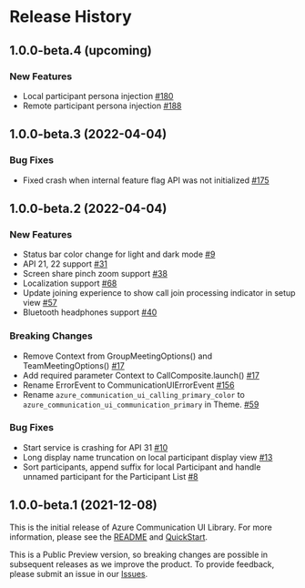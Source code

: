 # Release History

## 1.0.0-beta.4 (upcoming)

### New Features
- Local participant persona injection [#180](https://github.com/Azure/communication-ui-library-android/pull/180)
- Remote participant persona injection [#188](https://github.com/Azure/communication-ui-library-android/pull/188)

## 1.0.0-beta.3 (2022-04-04)

### Bug Fixes
- Fixed crash when internal feature flag API was not initialized [#175](https://github.com/Azure/communication-ui-library-android/pull/175)

## 1.0.0-beta.2 (2022-04-04)

### New Features
- Status bar color change for light and dark mode [#9](https://github.com/Azure/communication-ui-library-android/pull/9)
- API 21, 22 support [#31](https://github.com/Azure/communication-ui-library-android/pull/31)
- Screen share pinch zoom support [#38](https://github.com/Azure/communication-ui-library-android/pull/38)
- Localization support [#68](https://github.com/Azure/communication-ui-library-android/pull/68)
- Update joining experience to show call join processing indicator in setup view [#57](https://github.com/Azure/communication-ui-library-android/pull/57)
- Bluetooth headphones support [#40](https://github.com/Azure/communication-ui-library-android/pull/40)

### Breaking Changes
- Remove Context from GroupMeetingOptions() and TeamMeetingOptions() [#17](https://github.com/Azure/communication-ui-library-android/pull/17)
- Add required parameter Context to CallComposite.launch() [#17](https://github.com/Azure/communication-ui-library-android/pull/17)
- Rename ErrorEvent to CommunicationUIErrorEvent [#156](https://github.com/Azure/communication-ui-library-android/pull/156)
- Rename `azure_communication_ui_calling_primary_color` to `azure_communication_ui_communication_primary` in Theme. [#59](https://github.com/Azure/communication-ui-library-android/pull/59)

### Bug Fixes
- Start service is crashing for API 31 [#10](https://github.com/Azure/communication-ui-library-android/pull/10)
- Long display name truncation on local participant display view [#13](https://github.com/Azure/communication-ui-library-android/pull/13) 
- Sort participants, append suffix for local Participant and handle unnamed participant for the Participant List [#8](https://github.com/Azure/communication-ui-library-android/pull/8)

## 1.0.0-beta.1 (2021-12-08)
This is the initial release of Azure Communication UI Library. For more information, please see the [README][read_me] and [QuickStart][documentation].

This is a Public Preview version, so breaking changes are possible in subsequent releases as we improve the product. To provide feedback, please submit an issue in our [Issues](https://github.com/Azure/communication-ui-library-android/issues).

<!-- LINKS -->
[read_me]: https://github.com/Azure/communication-ui-library-android/blob/main/README.md
[documentation]: https://docs.microsoft.com/en-us/azure/communication-services/quickstarts/ui-library/get-started-call?tabs=kotlin&pivots=platform-android
